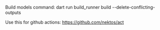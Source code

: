 Build models command: dart run build_runner build --delete-conflicting-outputs

Use this for github actions: https://github.com/nektos/act